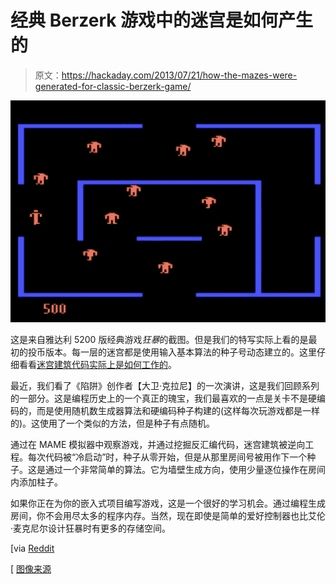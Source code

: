 # 经典 Berzerk 游戏中的迷宫是如何产生的

> 原文：<https://hackaday.com/2013/07/21/how-the-mazes-were-generated-for-classic-berzerk-game/>

![berzerk-random-maze](img/5c2dd9c36a0bc6a5f87a0363c8efb5a1.png)

这是来自雅达利 5200 版经典游戏*狂暴*的截图。但是我们的特写实际上看的是最初的投币版本。每一层的迷宫都是使用输入基本算法的种子号动态建立的。这里仔细看看[迷宫建筑代码实际上是如何工作的](http://www.robotron2084guidebook.com/home/games/berzerk/mazegenerator/code/)。

最近，我们看了《陷阱》创作者【大卫·克拉尼】的一次演讲，这是我们回顾系列的一部分。这是编程历史上的一个真正的瑰宝，我们最喜欢的一点是关卡不是硬编码的，而是使用随机数生成器算法和硬编码种子构建的(这样每次玩游戏都是一样的)。这使用了一个类似的方法，但是种子有点随机。

通过在 MAME 模拟器中观察游戏，并通过挖掘反汇编代码，迷宫建筑被逆向工程。每次代码被“冷启动”时，种子从零开始，但是从那里房间号被用作下一个种子。这是通过一个非常简单的算法。它为墙壁生成方向，使用少量逐位操作在房间内添加柱子。

如果你正在为你的嵌入式项目编写游戏，这是一个很好的学习机会。通过编程生成房间，你不会用尽太多的程序内存。当然，现在即使是简单的爱好控制器也比艾伦·麦克尼尔设计狂暴时有更多的存储空间。

[via [Reddit](http://www.reddit.com/r/programming/comments/1ik1pv/how_it_works_explanation_of_the_random_number/)

[ [图像来源](http://www.8-bitcentral.com/reviews/5200berzerk.html)